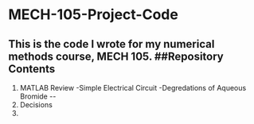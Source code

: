 # MECH-105-Project-Code
This is the code I wrote for my numerical methods course, MECH 105.
##Repository Contents
--
1. MATLAB Review
-Simple Electrical Circuit
-Degredations of Aqueous Bromide
--
2. Decisions
3. 
